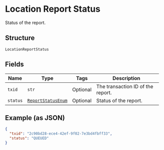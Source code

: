 
# Location Report Status

Status of the report.

## Structure

`LocationReportStatus`

## Fields

| Name | Type | Tags | Description |
|  --- | --- | --- | --- |
| `txid` | `str` | Optional | The transaction ID of the report. |
| `status` | [`ReportStatusEnum`](../../doc/models/report-status-enum.md) | Optional | Status of the report. |

## Example (as JSON)

```json
{
  "txid": "2c90bd28-ece4-42ef-9f02-7e3bd4fbff33",
  "status": "QUEUED"
}
```

